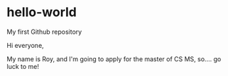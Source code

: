 # hello-world
My first Github repository

Hi everyone,

My name is Roy, and I'm going to apply for the master of CS MS, so....
go luck to me!
